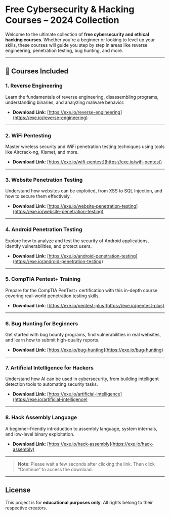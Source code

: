 # Free Cybersecurity & Hacking Courses – 2024 Collection

Welcome to the ultimate collection of **free cybersecurity and ethical hacking courses**. Whether you're a beginner or looking to level up your skills, these courses will guide you step by step in areas like reverse engineering, penetration testing, bug hunting, and more.

---

## 🎯 Courses Included

### 1. **Reverse Engineering**
Learn the fundamentals of reverse engineering, disassembling programs, understanding binaries, and analyzing malware behavior.
- **Download Link**: [https://exe.io/reverse-engineering](https://exe.io/reverse-engineering)

---

### 2. **WiFi Pentesting**
Master wireless security and WiFi penetration testing techniques using tools like Aircrack-ng, Kismet, and more.
- **Download Link**: [https://exe.io/wifi-pentest](https://exe.io/wifi-pentest)

---

### 3. **Website Penetration Testing**
Understand how websites can be exploited, from XSS to SQL Injection, and how to secure them effectively.
- **Download Link**: [https://exe.io/website-penetration-testing](https://exe.io/website-penetration-testing)

---

### 4. **Android Penetration Testing**
Explore how to analyze and test the security of Android applications, identify vulnerabilities, and protect users.
- **Download Link**: [https://exe.io/android-penetration-testing](https://exe.io/android-penetration-testing)

---

### 5. **CompTIA Pentest+ Training**
Prepare for the CompTIA PenTest+ certification with this in-depth course covering real-world penetration testing skills.
- **Download Link**: [https://exe.io/pentest-plus](https://exe.io/pentest-plus)

---

### 6. **Bug Hunting for Beginners**
Get started with bug bounty programs, find vulnerabilities in real websites, and learn how to submit high-quality reports.
- **Download Link**: [https://exe.io/bug-hunting](https://exe.io/bug-hunting)

---

### 7. **Artificial Intelligence for Hackers**
Understand how AI can be used in cybersecurity, from building intelligent detection tools to automating security tasks.
- **Download Link**: [https://exe.io/artificial-intelligence](https://exe.io/artificial-intelligence)

---

### 8. **Hack Assembly Language**
A beginner-friendly introduction to assembly language, system internals, and low-level binary exploitation.
- **Download Link**: [https://exe.io/hack-assembly](https://exe.io/hack-assembly)

---

> **Note**: Please wait a few seconds after clicking the link. Then click “Continue” to access the download.

---

## License
This project is for **educational purposes only**. All rights belong to their respective creators.
